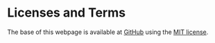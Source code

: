 Licenses and Terms
==============================================

The base of this webpage is available at [GitHub](https://github.com/canax/anax-flat) using the [MIT license](https://github.com/canax/anax-flat/blob/master/LICENSE).
